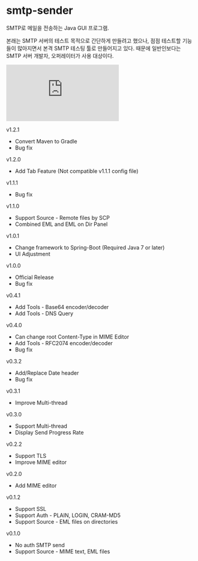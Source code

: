 smtp-sender
===========

SMTP로 메일을 전송하는 Java GUI 프로그램.

본래는 SMTP 서버의 테스트 목적으로 간단하게 만들려고 했으나, 점점 테스트할 기능들이 많아지면서 본격 SMTP 테스팅 툴로 만들어지고 있다. 때문에 일반인보다는 SMTP 서버 개발자, 오퍼레이터가 사용 대상이다.

![smtp-sender v1.2.1](https://www.inter6.com/lib/exe/fetch.php?media=mail:smtp:smtp-sender_v1.2.0.png)

v1.2.1
- Convert Maven to Gradle
- Bug fix

v1.2.0
- Add Tab Feature (Not compatible v1.1.1 config file)

v1.1.1
- Bug fix

v1.1.0
- Support Source - Remote files by SCP
- Combined EML and EML on Dir Panel

v1.0.1
- Change framework to Spring-Boot (Required Java 7 or later)
- UI Adjustment

v1.0.0
- Official Release
- Bug fix

v0.4.1
- Add Tools - Base64 encoder/decoder
- Add Tools - DNS Query

v0.4.0
- Can change root Content-Type in MIME Editor
- Add Tools - RFC2074 encoder/decoder
- Bug fix

v0.3.2
- Add/Replace Date header
- Bug fix

v0.3.1
- Improve Multi-thread

v0.3.0
- Support Multi-thread
- Display Send Progress Rate

v0.2.2
- Support TLS
- Improve MIME editor

v0.2.0
- Add MIME editor

v0.1.2
- Support SSL
- Support Auth - PLAIN, LOGIN, CRAM-MD5
- Support Source - EML files on directories

v0.1.0
- No auth SMTP send
- Support Source - MIME text, EML files
